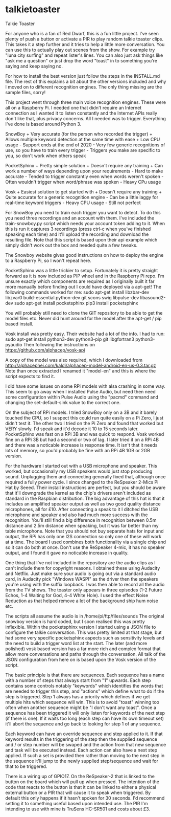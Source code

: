 # talkietoaster
Talkie Toaster

For anyone who is a fan of Red Dwarf, this is a fun little project.  I've seen plenty of push a button or activate a PIR to play random talkie toaster clips.  This takes it a step further and it tries to help a little more conversation.  You can use this to actually play out scenes from the show.  For example try "luna city surfing" and repeat lister's lines.  You can also just ask things like "ask me a question" or just drop the word "toast" in to something you're saying and keep saying no.

For how to install the best version just follow the steps in the INSTALL.md file.  The rest of this explains a bit about the other versions included and why I moved on to different recognition engines.  The only thing missing are the sample files, sorry!

This project went through three main voice recognition engines.  These were all on a Raspberry Pi.  I needed one that didn't require an Internet connection as I wanted it to listen constantly and the Internet APIs really don't like that, plus privacy concerns.  All I needed was to trigger.  Everything I've done is based around Python 3.

  SnowBoy
    + Very accurate (for the person who recorded the trigger)
    + Allows multiple keyword detection at the same time with ease
    + Low CPU usage
    - Support ends at the end of 2020
    - Very few generic recognitions of use, so you have to train every trigger
    - Triggers you make are specific to you, so don't work when others speak
    
  PocketSphinx
    + Pretty simple solution
    + Doesn't require any training
    + Can work a number of ways depending upon your requirements
    - Hard to make accurate
    - Tended to trigger constantly even when words weren't spoken
    - Often wouldn't trigger when word/phrase was spoken
    - Heavy CPu usage
    
  Vosk
    + Easiest solution to get started with
    + Doesn't require any training
    + Quite accurate for a generic recognition engine
    - Can be a little laggy for real-time keyword triggers
    - Heavy CPU usage
    - Still not perfect
    
For SnowBoy you need to train each trigger you want to detect.  To do this you need three recordings and an account with them.  I've included the train-snowboy.py script which needs your account token adding to it.  When this is run it captures 3 recordings (press ctrl-c when you've finished speaking each time) and it'll upload the recording and download the resulting file.  Note that this script is based upon their api example which simply didn't work out the box and needed quite a few tweaks.

The Snowboy website gives good instructions on how to deploy the engine to a Raspberry Pi, so I won't repeat here.  

PocketSphinx was a little trickier to setup.  Fortunately it is pretty straight forward as it is now included as PIP wheel and in the Raspberry Pi repo.  I'm unsure exactly which components are required as I originally built it far more manually before finding out I could have deployed via a apt-get!  The following commands worked for me:
  sudo apt-get install libzbar-dev libzvar0 build-essential python-dev git scons swig libpulse-dev libasound2-dev
  sudo apt-get install pocketsphinx
  pip3 install pocketsphinx

You will probably still need to clone the GIT repository to be able to get the model files etc.  Never did hunt around for the model after the apt-get / pip based install.


Vosk install was pretty easy.  Their website had a lot of the info.  I had to run:
  sudo apt-get install python3-dev python3-pip git libgfortran3 python3-pyaudio
Then following the instructions on https://github.com/alphacep/vosk-api

A copy of the model was also required, which I downloaded from http://alphacephei.com/kaldi/alphacep-model-android-en-us-0.3.tar.gz  Note than once extracted I renamed it "model-en" and this is where the script expects to find it.

I did have some issues on some RPi models with alsa crashing in some way.  This seem to go away when I installed Pulse Audio, but need then need some configuration within Pulse Audio using the "pacmd" command and changing the set-default-sink value to the correct one.

On the subject of RPi models.  I tried SnowBoy only on a 3B and it barely touched the CPU, so I suspect this could run quite easily on a Pi Zero, I just didn't test it.  The other two I tried on the Pi Zero and found that worked but VERY slowly.  I'd speak and it'd decode it 10 to 15 seconds later.  PocketSphinx was fast on a RPi 3B and was quick to respond.  Vosk worked fine on a RPi 3B but had a second or two of lag.  I later tried it on a RPi 4B and there was a noticable increase is response time.  It isn't that it needs lots of memory, so you'd probably be fine with an RPi 4B 1GB or 2GB version.

For the hardware I started out with a USB microphone and speaker.  This worked, but occasionally my USB speakers would just stop producing sound.  Unplugging them and connecting generally fixed that, although once required a fully power cycle.  I since changed to the ReSpeaker 2-Mics Pi Hat by Seeed.  Their install instructions are perfect, but you should be aware that it'll downgrade the kernel as the chip's drivers aren't included as standard in the Raspbian distribution. The big advantage of this hat is that it includes an amplified speaker output as well as two good quality distance microphones, all for £10. After connecting a speak to it I ditched the USB microphone and speaker and also had much more success with the recognition.  You'll still find a big difference in recognition between 0.5m distance and 2.5m distance when speaking, but it was far better than my table microphone.  Note that you should not buy separate hats for input and output, the RPi has only one I2S connection so only one of these will work at a time.  The board I used combines both functionality via a single chip and so it can do both at once.  Don't use the ReSpeaker 4-mic, it has no speaker output, and I found it gave no noticable increase in quality.

One thing that I've not included in the repository are the audio clips as I can't include them for copyright reasons.  I obtained these using Audacity and Netflix.  Just make sure your audio is going out via a standard audio card, in Audacity pick "Windows WASPI" as the driver then the speakers you're using with the suffix loopback.  I was then able to record all the audio from the TV shows.  The toaster only appears in three episodes (1-2 Future Echos, 1-4 Waiting for God, 4-4 White Hole).  I used the effect Noise Reduction as that helped remove a lot of the background ship hum noise etc.

The scripts all assume the audio is in /home/pi/ftp/files/sounds The original snowboy version is hard coded, but I soon realised this was pretty inflexible.  Within the pocketsphinx version I started using a JSON file to configure the talkie conversation. This was pretty limited at that stage, but had some very specific pocketsphinx aspects such as sensitivity levels and the need to build a trigger word list at the start.  The later (and more polished) vosk based version has a far more rich and complex format that allow more conversations and paths through the conversation.  All talk of the JSON configuration from here on is based upon the Vosk version of the script.

The basic principle is that there are sequences.  Each sequence has a name with a number of steps that always start from "1" upwards.  Each step contains some controls notably "keywords" which identifies the words that are needed to trigger this step, and "actions" which define what to do if the step is triggered.  Step 1 always has a priority which defines if we get multiple hits which sequence will win.  This is to avoid "toast" winning too often when another sequence might be "I don't want any toast".  Once a sequence has been triggered it will only listen for keywords of the next step (if there is one).  If it waits too long (each step can have its own timeout set) it'll abort the sequence and go back to looking for step 1 of any sequence.

Each keyword can have an override sequence and step applied to it.  If that keyword results in the triggering of the step then the supplied sequence and / or step number will be swaped and the action from that new sequence and task will be executed instead.  Each action can also have a next step applied.  If such a set is provided then rather than moving to the next step in the sequence it'll jump to the newly supplied step/sequence and wait for that to be triggered.

There is a wiring up of GPIO17.  On the ReSpeaker-2 that is linked to the button on the board which will pull up when pressed.  The intention of the code that reacts to the button is that it can be linked to either a physical external button or a PIR that will cause it to speak when triggered. By default this only happens if it hasn't spoken for 30 seconds. I'd recommend setting it to something useful based upon intended use.  The PIR I'm intending to use with mine is TruSens HC-SR501 and costs about £3.
